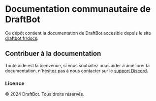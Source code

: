 # Documentation communautaire de DraftBot

Ce dépôt contient la documentation de DraftBot accesible depuis le site [draftbot.fr/docs](https://www.draftbot.fr/docs).

## Contribuer à la documentation

Toute aide est la bienvenue, si vous souhaitez nous aider à améliorer la documentation, n'hésitez pas à nous contacter sur le [support Discord](https://discord.com/invite/DrzKVU3).

### Licence

© 2024 DraftBot. Tous droits réservés.
